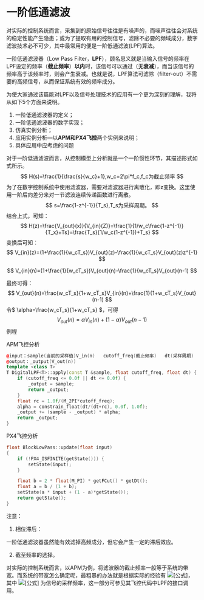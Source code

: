 #  一阶低通滤波

对实际的控制系统而言，采集到的原始信号往往是有噪声的，而噪声往往会对系统的稳定性能产生隐患；或为了提取有用的控制信号，滤除不必要的频域成分，数字滤波技术必不可少，其中最常用的便是一阶低通滤波(LPF)算法。

一阶低通滤波器（Low Pass Filter，**LPF**），顾名思义就是当输入信号的频率在LPF设定的频率（**截止频率**）**以内**时，该信号可以通过（**无衰减**），而当该信号的频率高于该频率时，则会产生衰减。也就是说，LPF算法可滤除（filter-out）不需要的高频信号，从而保证系统有效的频率成分。

为使大家通过该篇能对LPF以及信号处理技术的应用有一个更为深刻的理解，我将从如下5个方面来说明。

1. 一阶低通滤波器的定义；
2. 一阶低通滤波器的数字实现；
3. 仿真实例分析；
4. 应用实例分析—以**APM和PX4飞控**两个实例来说明；
5. 具体应用中应考虑的问题

对于一阶低通滤波而言，从控制模型上分析就是一个一阶惯性环节，其描述形式如式所示。
$$
H(s)=\frac{1}{\frac{s}{w_c}+1},w_c=2\pi*f_c,f_c为截止频率
$$
为了在数字控制系统中使用滤波器，需要对滤波器进行离散化，即z变换。这里使用一阶后向差分来对一节滤波连续传递函数进行离散。
$$
s=\frac{1-z^{-1}}{T_s},T_s为采样周期。
$$
结合上式，可知：
$$
H(z)=\frac{V_{out}(x)}{V_{in}(Z)}=\frac{1}{1/w_c\frac{1-z^{-1}}{T_x}+Ts}=\frac{T_s}{1/w_c(1-z^{-1})+T_s}
$$
变换后可知：
$$
V_{in}(z)=(1+\frac{1}{w_cT_s})V_{out}(z)-\frac{1}{w_cT_s}V_{out}(z)z^{-1}
$$

$$
V_{in}(n)=(1+\frac{1}{w_cT_s})V_{out}(n)-\frac{1}{w_cT_s}V_{out}(n-1)
$$

最终可得：
$$
V_{out}(n)=\frac{w_cT_s}{1+w_cT_s}V_{in}(n)+\frac{1}{1+w_cT_s}V_{out}(n-1)
$$
令$ \alpha=\frac{w_cT_s}{1+w_cT_s} $，可得
$$
V_{out}(n)=\alpha V_{in}(n)+(1-\alpha)V_{out}(n-1)
$$
例程

APM飞控分析

````c++
@input：sample(当前的采样值)V_in(n)   cutoff_freq(截止频率)   dt(采样周期)  
@output：_output(V_out(n))
template <class T>
T DigitalLPF<T>::apply(const T &sample, float cutoff_freq, float dt) {
    if (cutoff_freq <= 0.0f || dt <= 0.0f) {
        _output = sample;
        return _output;
    }
    float rc = 1.0f/(M_2PI*cutoff_freq);
    alpha = constrain_float(dt/(dt+rc), 0.0f, 1.0f);
    _output += (sample - _output) * alpha;
    return _output;
}
````

PX4飞控分析

```c++
float BlockLowPass::update(float input)
{
	if (!PX4_ISFINITE(getState())) {
		setState(input);
	}

	float b = 2 * float(M_PI) * getFCut() * getDt();
	float a = b / (1 + b);
	setState(a * input + (1 - a)*getState());
	return getState();
}
```

注意：

1. 相位滞后：

一阶低通滤波器虽然能有效滤掉高频成分，但它会产生一定的滞后效应。

2. 截至频率的选择。

对实际的控制系统而言，以APM为例，将滤波器的截止频率一般等于系统的带宽。而系统的带宽怎么确定呢，最粗暴的办法就是根据实际的经验有 ![[公式]](https://www.zhihu.com/equation?tex=fc+%3Df_s%2F+(4\sim10))，其中 ![[公式]](https://www.zhihu.com/equation?tex=f_s) 为信号的采样频率，这一部分可参见其飞控代码中LPF的接口调用。

